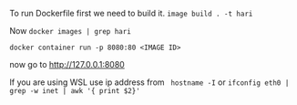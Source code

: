 To run Dockerfile first we need to build it.
``` image build . -t hari ```

Now 
` docker images | grep hari `

` docker container run -p 8080:80 <IMAGE ID> `

now go to http://127.0.0.1:8080 



If you are using WSL use ip address from 
` hostname -I` or `ifconfig eth0 | grep -w inet | awk '{ print $2}' `


